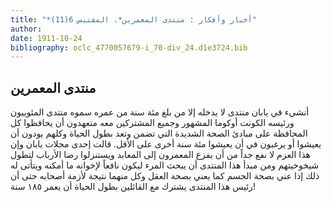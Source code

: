 ```yaml
---
title: "*أخبار وأفكار : منتدى المعمرين*. المقتبس 6(11)"
author: 
date: 1911-10-24
bibliography: oclc_4770057679-i_70-div_24.d1e3724.bib
---
```




##  منتدى المعمرين 


 أنشيء في يابان منتدى لا يدخله إلا من بلغ  مئة  سنة من عمره سموه منتدى المئوييون ورئيسه الكونت أوكوما المشهور وجميع المشتركين معه متعهدون أن يحافظوا كل المحافظة على مبادئ الصحة الشديدة التي تضمن وتعد بطول الحياة وكلهم يودون أن يعيشوا أو يرغبون في أن يعيشوا  مئة  سنة أخرى على الأقل. قالت  إحدى  مجلات يابان وإن هذا العزم لا نفع جداً من أن يفزع المعمرون إلى المعابد ويستنزلوا رضا الأرباب لتطول شيخوخيتهم ومن مبدأ هذا المنتدى أن يبحث المرء ليكون نافعاً لإخوانه ما أمكنه ويتأتى له ذلك إذا عني بصحة الجسم كما يعني بصحة العقل وكل منهما نتيجة لأزمة أصحابه حتى أن رئيس هذا المنتدى يشترك مع القائلين بطول الحياة أن يعمر  ١٨٥  سنة! 
